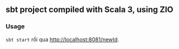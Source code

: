 ## sbt project compiled with Scala 3, using ZIO

### Usage

`sbt start`
rổi qua [http://localhost:8081/newId](http://localhost:8081/newId).
